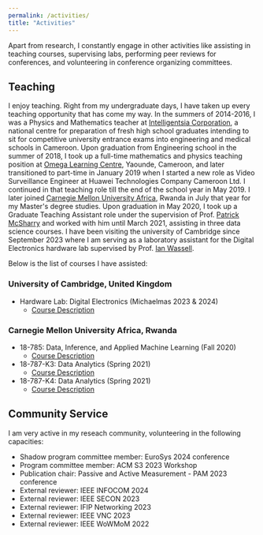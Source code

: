 ```yaml
---
permalink: /activities/
title: "Activities"
---
```

Apart from research, I constantly engage in other activities like assisting in teaching courses, supervising labs, performing peer reviews for conferences, and volunteering in conference organizing committees. 

## Teaching

I enjoy teaching. Right from my undergraduate days, I have taken up every teaching
opportunity that has come my way. In the summers of 2014-2016, I was a Physics and Mathematics
teacher at [Intelligentsia Corporation](https://intelligentsiacorporation.cm/), a national centre 
for preparation of fresh high school graduates intending to sit for competitive university entrance exams
into engineering and medical schools in Cameroon. Upon graduation from Engineering school in the summer of 2018,
I took up a full-time mathematics and physics teaching position at [Omega Learning Centre](https://www.facebook.com/profile.php?id=100067909276096), Yaounde, Cameroon, and later transitioned to part-time in January 2019 when I started a new role as Video Surveillance 
Engineer at Huawei Technologies Company Cameroon Ltd. I continued in that teaching role till the end of the school 
year in May 2019. I later joined [Carnegie Mellon University Africa](https://www.africa.engineering.cmu.edu/), Rwanda in July that year for my Master's degree studies. Upon graduation in May 2020, I took up a Graduate Teaching Assistant role under the supervision of Prof. [Patrick McSharry](https://www.mcsharry.net/) and worked with him until March 2021, assisting in three data science courses. I have been visiting the university of Cambridge since September 2023 where I am serving as a laboratory assistant for the Digital Electronics hardware lab supervised by Prof. [Ian Wassell](https://www.cst.cam.ac.uk/people/ijw24).

Below is the list of courses I have assisted:
### University of Cambridge, United Kingdom
- Hardware Lab: Digital Electronics (Michaelmas 2023 & 2024)
    - [Course Description](https://www.cl.cam.ac.uk/teaching/2223/DigElec/)

### Carnegie Mellon University Africa, Rwanda
- 18-785: Data, Inference, and Applied Machine Learning (Fall 2020)
    - [Course Description](https://www.africa.engineering.cmu.edu/academics/courses/18-785.html)
- 18-787-K3: Data Analytics (Spring 2021)
    - [Course Description](https://www.africa.engineering.cmu.edu/academics/courses/18-787-K3.html)
- 18-787-K4: Data Analytics (Spring 2021)
    - [Course Description](https://www.africa.engineering.cmu.edu/academics/courses/18-788-K4.html)

## Community Service

I am very active in my reseach community, volunteering in the following capacities:
- Shadow program committee member: EuroSys 2024 conference
- Program committee member: ACM S3 2023 Workshop
- Publication chair: Passive and Active Measurement - PAM 2023 conference
- External reviewer: IEEE INFOCOM 2024
- External reviewer: IEEE SECON 2023
- External reviewer: IFIP Networking 2023
- External reviewer: IEEE VNC 2023
- External reviewer: IEEE WoWMoM 2022

